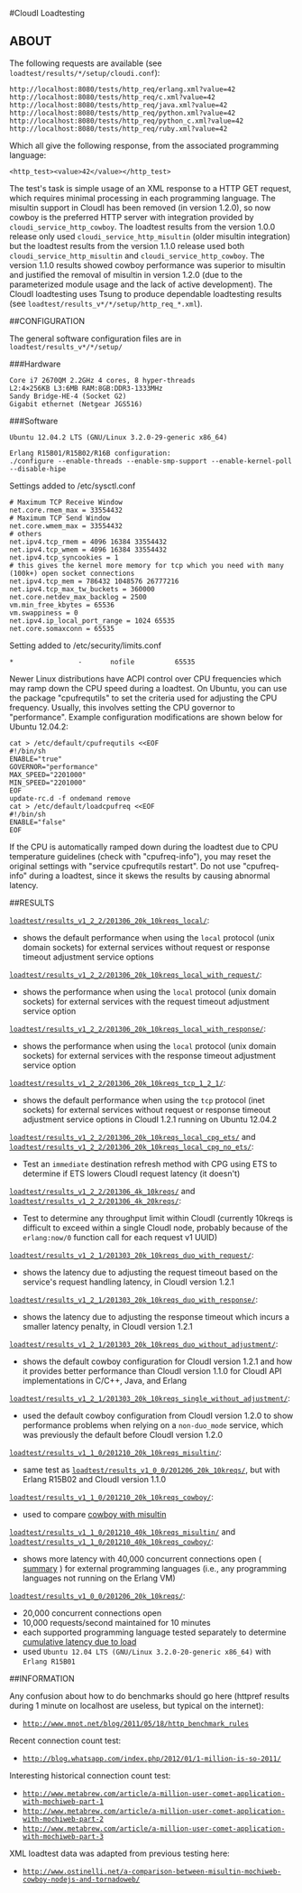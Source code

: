 #CloudI Loadtesting

## ABOUT

The following requests are available (see `loadtest/results/*/setup/cloudi.conf`):

    http://localhost:8080/tests/http_req/erlang.xml?value=42
    http://localhost:8080/tests/http_req/c.xml?value=42
    http://localhost:8080/tests/http_req/java.xml?value=42
    http://localhost:8080/tests/http_req/python.xml?value=42
    http://localhost:8080/tests/http_req/python_c.xml?value=42
    http://localhost:8080/tests/http_req/ruby.xml?value=42

Which all give the following response, from the associated programming language:

    <http_test><value>42</value></http_test>

The test's task is simple usage of an XML response to a
HTTP GET request, which requires minimal processing in each programming
language.  The misultin support in CloudI has been removed (in version 1.2.0),
so now cowboy is the preferred HTTP server with integration provided by
`cloudi_service_http_cowboy`.  The loadtest results from the version 1.0.0
release only used `cloudi_service_http_misultin` (older misultin integration)
but the loadtest results from the version 1.1.0 release used both
`cloudi_service_http_misultin` and `cloudi_service_http_cowboy`.  The
version 1.1.0 results showed cowboy performance was superior to misultin and
justified the removal of misultin in version 1.2.0 (due to the parameterized
module usage and the lack of active development).
The CloudI loadtesting uses Tsung to produce dependable loadtesting results
(see `loadtest/results_v*/*/setup/http_req_*.xml`).

##CONFIGURATION

The general software configuration files are in `loadtest/results_v*/*/setup/`

###Hardware

    Core i7 2670QM 2.2GHz 4 cores, 8 hyper-threads
    L2:4×256KB L3:6MB RAM:8GB:DDR3-1333MHz
    Sandy Bridge-HE-4 (Socket G2)
    Gigabit ethernet (Netgear JGS516)

###Software

    Ubuntu 12.04.2 LTS (GNU/Linux 3.2.0-29-generic x86_64)

    Erlang R15B01/R15B02/R16B configuration:
    ./configure --enable-threads --enable-smp-support --enable-kernel-poll --disable-hipe

Settings added to /etc/sysctl.conf

    # Maximum TCP Receive Window
    net.core.rmem_max = 33554432
    # Maximum TCP Send Window
    net.core.wmem_max = 33554432
    # others
    net.ipv4.tcp_rmem = 4096 16384 33554432
    net.ipv4.tcp_wmem = 4096 16384 33554432
    net.ipv4.tcp_syncookies = 1
    # this gives the kernel more memory for tcp which you need with many (100k+) open socket connections
    net.ipv4.tcp_mem = 786432 1048576 26777216
    net.ipv4.tcp_max_tw_buckets = 360000
    net.core.netdev_max_backlog = 2500
    vm.min_free_kbytes = 65536
    vm.swappiness = 0
    net.ipv4.ip_local_port_range = 1024 65535
    net.core.somaxconn = 65535

Setting added to /etc/security/limits.conf

    *                -       nofile          65535

Newer Linux distributions have ACPI control over CPU frequencies which may
ramp down the CPU speed during a loadtest.  On Ubuntu, you can use the
package "cpufrequtils" to set the criteria used for adjusting the CPU
frequency.  Usually, this involves setting the CPU governor to "performance".
Example configuration modifications are shown below for Ubuntu 12.04.2:

    cat > /etc/default/cpufrequtils <<EOF
    #!/bin/sh
    ENABLE="true"
    GOVERNOR="performance"
    MAX_SPEED="2201000"
    MIN_SPEED="2201000"
    EOF
    update-rc.d -f ondemand remove
    cat > /etc/default/loadcpufreq <<EOF
    #!/bin/sh
    ENABLE="false"
    EOF

If the CPU is automatically ramped down during the loadtest due to CPU
temperature guidelines (check with "cpufreq-info"), you may reset the original
settings with "service cpufrequtils restart".  Do not use "cpufreq-info"
during a loadtest, since it skews the results by causing abnormal latency.

##RESULTS

[`loadtest/results_v1_2_2/201306_20k_10kreqs_local/`](https://github.com/okeuday/CloudI/tree/master/src/tests/http_req/loadtest/results_v1_2_2/201306_20k_10kreqs_local):
* shows the default performance when using the `local` protocol (unix domain sockets) for external services without request or response timeout adjustment service options

[`loadtest/results_v1_2_2/201306_20k_10kreqs_local_with_request/`](https://github.com/okeuday/CloudI/tree/master/src/tests/http_req/loadtest/results_v1_2_2/201306_20k_10kreqs_local_with_request):
* shows the performance when using the `local` protocol (unix domain sockets) for external services with the request timeout adjustment service option

[`loadtest/results_v1_2_2/201306_20k_10kreqs_local_with_response/`](https://github.com/okeuday/CloudI/tree/master/src/tests/http_req/loadtest/results_v1_2_2/201306_20k_10kreqs_local_with_response):
* shows the performance when using the `local` protocol (unix domain sockets) for external services with the response timeout adjustment service option

[`loadtest/results_v1_2_2/201306_20k_10kreqs_tcp_1_2_1/`](https://github.com/okeuday/CloudI/tree/master/src/tests/http_req/loadtest/results_v1_2_2/201306_20k_10kreqs_tcp_1_2_1):
* shows the default performance when using the `tcp` protocol (inet sockets) for external services without request or response timeout adjustment service options in CloudI 1.2.1 running on Ubuntu 12.04.2

[`loadtest/results_v1_2_2/201306_20k_10kreqs_local_cpg_ets/`](https://github.com/okeuday/CloudI/tree/master/src/tests/http_req/loadtest/results_v1_2_2/201306_20k_10kreqs_local_cpg_ets) and [`loadtest/results_v1_2_2/201306_20k_10kreqs_local_cpg_no_ets/`](https://github.com/okeuday/CloudI/tree/master/src/tests/http_req/loadtest/results_v1_2_2/201306_20k_10kreqs_local_cpg_no_ets):
* Test an `immediate` destination refresh method with CPG using ETS to determine if ETS lowers CloudI request latency (it doesn't)

[`loadtest/results_v1_2_2/201306_4k_10kreqs/`](https://github.com/okeuday/CloudI/tree/master/src/tests/http_req/loadtest/results_v1_2_2/201306_4k_10kreqs) and [`loadtest/results_v1_2_2/201306_4k_20kreqs/`](https://github.com/okeuday/CloudI/tree/master/src/tests/http_req/loadtest/results_v1_2_2/201306_4k_20kreqs):
* Test to determine any throughput limit within CloudI (currently 10kreqs is difficult to exceed within a single CloudI node, probably because of the `erlang:now/0` function call for each request v1 UUID)

[`loadtest/results_v1_2_1/201303_20k_10kreqs_duo_with_request/`](https://github.com/okeuday/CloudI/tree/master/src/tests/http_req/loadtest/results_v1_2_1/201303_20k_10kreqs_duo_with_request):
* shows the latency due to adjusting the request timeout based on the service's request handling latency, in CloudI version 1.2.1

[`loadtest/results_v1_2_1/201303_20k_10kreqs_duo_with_response/`](https://github.com/okeuday/CloudI/tree/master/src/tests/http_req/loadtest/results_v1_2_1/201303_20k_10kreqs_duo_with_response):
* shows the latency due to adjusting the response timeout which incurs a smaller latency penalty, in CloudI version 1.2.1

[`loadtest/results_v1_2_1/201303_20k_10kreqs_duo_without_adjustment/`](https://github.com/okeuday/CloudI/tree/master/src/tests/http_req/loadtest/results_v1_2_1/201303_20k_10kreqs_duo_without_adjustment):
* shows the default cowboy configuration for CloudI version 1.2.1 and how it provides better performance than CloudI version 1.1.0 for CloudI API implementations in C/C++, Java, and Erlang

[`loadtest/results_v1_2_1/201303_20k_10kreqs_single_without_adjustment/`](https://github.com/okeuday/CloudI/tree/master/src/tests/http_req/loadtest/results_v1_2_1/201303_20k_10kreqs_single_without_adjustment):
* used the default cowboy configuration from CloudI version 1.2.0 to show performance problems when relying on a `non-duo_mode` service, which was previously the default before CloudI version 1.2.0

[`loadtest/results_v1_1_0/201210_20k_10kreqs_misultin/`](https://github.com/okeuday/CloudI/tree/master/src/tests/http_req/loadtest/results_v1_1_0/201210_20k_10kreqs_misultin):
* same test as [`loadtest/results_v1_0_0/201206_20k_10kreqs/`](https://github.com/okeuday/CloudI/tree/master/src/tests/http_req/loadtest/results_v1_0_0/201206_20k_10kreqs), but with Erlang R15B02 and CloudI version 1.1.0

[`loadtest/results_v1_1_0/201210_20k_10kreqs_cowboy/`](https://github.com/okeuday/CloudI/tree/master/src/tests/http_req/loadtest/results_v1_1_0/201210_20k_10kreqs_cowboy):
* used to compare [cowboy with misultin](https://github.com/okeuday/CloudI/tree/master/src/tests/http_req/loadtest/results_v1_1_0/201210_summary.pdf)

[`loadtest/results_v1_1_0/201210_40k_10kreqs_misultin/`](https://github.com/okeuday/CloudI/tree/master/src/tests/http_req/loadtest/results_v1_1_0/201210_40k_10kreqs_misultin) and [`loadtest/results_v1_1_0/201210_40k_10kreqs_cowboy/`](https://github.com/okeuday/CloudI/tree/master/src/tests/http_req/loadtest/results_v1_1_0/201210_40k_10kreqs_cowboy):
* shows more latency with 40,000 concurrent connections open ( [summary](https://github.com/okeuday/CloudI/tree/master/src/tests/http_req/loadtest/results_v1_1_0/201210_summary.pdf) ) for external programming languages (i.e., any programming languages not running on the Erlang VM)

[`loadtest/results_v1_0_0/201206_20k_10kreqs/`](https://github.com/okeuday/CloudI/tree/master/src/tests/http_req/loadtest/results_v1_0_0/201206_20k_10kreqs):
* 20,000 concurrent connections open
* 10,000 requests/second maintained for 10 minutes
* each supported programming language tested separately to determine [cumulative latency due to load](http://cloudi.org/faq.html#5_LoadTesting)
* used `Ubuntu 12.04 LTS (GNU/Linux 3.2.0-20-generic x86_64)` with `Erlang R15B01`

##INFORMATION

Any confusion about how to do benchmarks should go here (httpref results during 1 minute on localhost are useless, but typical on the internet):
* [`http://www.mnot.net/blog/2011/05/18/http_benchmark_rules`](http://www.mnot.net/blog/2011/05/18/http_benchmark_rules)

Recent connection count test:
* [`http://blog.whatsapp.com/index.php/2012/01/1-million-is-so-2011/`](http://blog.whatsapp.com/index.php/2012/01/1-million-is-so-2011/)

Interesting historical connection count test:
* [`http://www.metabrew.com/article/a-million-user-comet-application-with-mochiweb-part-1`](http://www.metabrew.com/article/a-million-user-comet-application-with-mochiweb-part-1)
* [`http://www.metabrew.com/article/a-million-user-comet-application-with-mochiweb-part-2`](http://www.metabrew.com/article/a-million-user-comet-application-with-mochiweb-part-2)
* [`http://www.metabrew.com/article/a-million-user-comet-application-with-mochiweb-part-3`](http://www.metabrew.com/article/a-million-user-comet-application-with-mochiweb-part-3)

XML loadtest data was adapted from previous testing here:
* [`http://www.ostinelli.net/a-comparison-between-misultin-mochiweb-cowboy-nodejs-and-tornadoweb/`](http://www.ostinelli.net/a-comparison-between-misultin-mochiweb-cowboy-nodejs-and-tornadoweb/)

